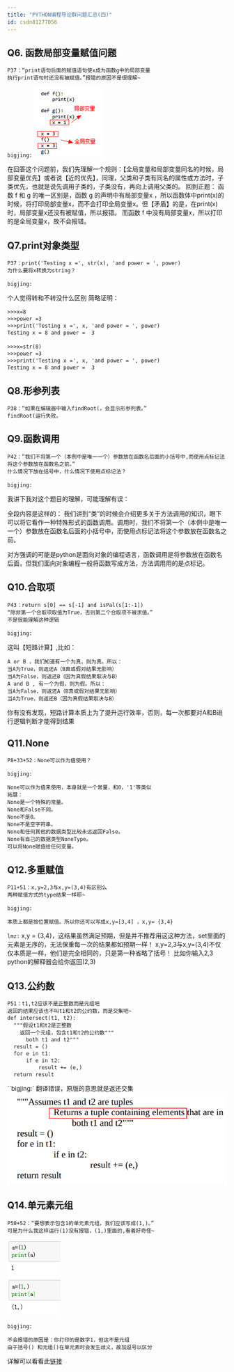 ```yaml
---
title: "PYTHON编程导论群问题汇总(四)"
id: csdn81277056
---
```


## Q6\. 函数局部变量赋值问题

```
P37：“print语句后面的赋值语句使x成为函数g中的局部变量
执行print语句时还没有被赋值。”报错的原因不是很理解~
```

`bigjing:`
![image.png](../img/4a49d558966b0add96f8a73009b72f23.png)

在回答这个问题前，我们先理解一个规则：【全局变量和局部变量同名的时候，局部变量优先】或者说【近的优先】，同理，父类和子类有同名的属性或方法时，子类优先，也就是说先调用子类的，子类没有，再向上调用父类的。
回到正题：
函数 f 和 g 的唯一区别是，函数 g 的声明中有局部变量x ，所以函数体中print(x)的时候，将打印局部变量x，而不会打印全局变量x。但【矛盾】的是，在print(x)时，局部变量x还没有被赋值，所以报错。
而函数 f 中没有局部变量x，所以打印的是全局变量x，故不会报错。

## Q7.print对象类型

```
P37：print('Testing x =', str(x), 'and power = ', power)
为什么要将x转换为string？
```

`bigjing:`

个人觉得转和不转没什么区别
简略证明：

```
>>>x=8
>>>power =3
>>>print('Testing x =', x, 'and power = ', power)
Testing x = 8 and power =  3

>>>x=str(8)
>>>power =3
>>>print('Testing x =', x, 'and power = ', power)
Testing x = 8 and power =  3
```

## Q8.形参列表

```
P38：“如果在编辑器中输入findRoot(，会显示形参列表。”
findRoot(运行失败。
```

## Q9.函数调用

```
P42：“我们不将第一个（本例中是唯一一个）参数放在函数名后面的小括号中,而使用点标记法将这个参数放在函数名之前。”
什么情况下放在括号中，什么情况下使用点标记法？
```

`bigjing:`

我讲下我对这个题目的理解，可能理解有误：

全段内容是这样的：
我们讲到“类”的时候会介绍更多关于方法调用的知识，眼下可以将它看作一种特殊形式的函数调用。调用时，我们不将第一个（本例中是唯一一个）参数放在函数名后面的小括号中，而使用点标记法将这个参数放在函数名之前。

对方强调的可能是python是面向对象的编程语言，函数调用是将参数放在函数名后面，但我们面向对象编程一般将函数写成方法，方法调用用的是点标记。

## Q10.合取项

```
P43：return s[0] == s[-1] and isPal(s[1:-1]) 
“除非第一个合取项取值为True，否则第二个合取项不被求值。”
不是很能理解这种逻辑
```

`bigjing:`

这叫【短路计算】,比如：

```
A or B ，我们知道有一个为真，则为真。所以：
当A为True，则返还A（B真或假对结果无影响）
当A为False，则返还B（因为真假结果取决与B）
A and B , 有一个为假，则为假。所以：
当A为False，则返还A（B真或假对结果无影响）
当A为True，则返还B（因为真假结果取决与B）
```

你有没有发现，短路计算本质上为了提升运行效率，否则，每一次都要对A和B进行逻辑判断才能得到结果

## Q11.None

```
P8+33+52：None可以作为值使用？
```

`bigjing:`

```
None可以作为值来使用，本身就是一个常量，和0，'1'等类似
拓展：
None是一个特殊的常量。
None和False不同。
None不是0。
None不是空字符串。
None和任何其他的数据类型比较永远返回False。
None有自己的数据类型NoneType。
可以将None赋值给任何变量。
```

## Q12.多重赋值

```
P11+51：x,y=2,3与x,y=(3,4)有区别么
两种赋值方式的type结果一样耶~
```

`bigjing:`

```
本质上都是按位置赋值。所以你还可以写成x,y=[3,4] ，x,y= {3,4}
```

`lmz:`
x,y = {3,4}，这结果虽然满足预期，但是并不推荐用这这种方法，set里面的元素是无序的，无法保重每一次的结果都如预期一样！
x,y=2,3与x,y=(3,4)不仅仅本质是一样，他们是完全相同的，只是第一种省略了括号！
比如你输入2,3 python的解释器会给你返回(2,3)

## Q13.公约数

```
P51：t1,t2应该不是正整数而是元组吧
返回的结果应该也不叫t1和t2的公约数，而是交集吧~
def intersect(t1, t2): 
  """假设t1和t2是正整数
    返回一个元组，包含t1和t2的公约数""" 
      both t1 and t2""" 
  result = () 
  for e in t1: 
      if e in t2: 
          result += (e,) 
  return result
```

``bigjing:`
翻译错误，原版的意思就是返还交集
![image.png](../img/7ac4f118cc1885f7af3ab0a84102179a.png)

## Q14.单元素元组

```
P50+52：“要想表示包含1的单元素元组，我们应该写成(1,)。”
可是为什么我这样运行(1)没有报错，(1,)里面的,看着好奇怪~
```

![](../img/0c16f3e2a0f7415c745fc3f78e449a5f.png)

`bigjing:`

```
不会报错的原因是：你打印的是数字1，但这不是元组
由于括号() 和元组()在单元素时会发生歧义，故加逗号以区分
```

详解可以看看此[链接](https://blog.csdn.net/datawhale/article/details/80930626)